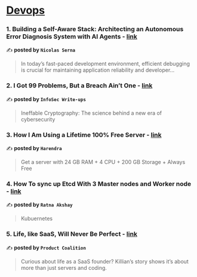 
<h1><a href=https://medium.com/tag/devops/recommended target="_blank" rel="noopener noreferrer">Devops</a></h1>
<h3>1. Building a Self-Aware Stack: Architecting an Autonomous Error Diagnosis System with AI Agents - <a href="https://medium.com/@sernan100/building-a-self-aware-stack-architecting-an-autonomous-error-diagnosis-system-with-ai-agents-2a05a392aec8" target="_blank" rel="noopener noreferrer">link</a></h3>

✍️ **posted by `Nicolas Serna`**

<blockquote>In today’s fast-paced development environment, efficient debugging is crucial for maintaining application reliability and developer…</blockquote>

<h3>2. I Got 99 Problems, But a Breach Ain’t One - <a href="https://medium.com/bugbountywriteup/i-got-99-problems-but-a-breach-aint-one-1446ba45d2ca" target="_blank" rel="noopener noreferrer">link</a></h3>

✍️ **posted by `InfoSec Write-ups`**

<blockquote>Ineffable Cryptography: The science behind a new era of cybersecurity</blockquote>

<h3>3. How I Am Using a Lifetime 100% Free Server - <a href="https://medium.com/@harendra21/how-i-am-using-a-lifetime-100-free-server-bd241e3a347a" target="_blank" rel="noopener noreferrer">link</a></h3>

✍️ **posted by `Harendra`**

<blockquote>Get a server with 24 GB RAM + 4 CPU + 200 GB Storage + Always Free</blockquote>

<h3>4. How To sync up Etcd With 3 Master nodes and Worker node - <a href="https://medium.com/@ratnaakshay_07/how-to-sync-up-etcd-with-3-master-nodes-and-worker-node-5b91b8498561" target="_blank" rel="noopener noreferrer">link</a></h3>

✍️ **posted by `Ratna Akshay`**

<blockquote>Kubuernetes</blockquote>

<h3>5. Life, like SaaS, Will Never Be Perfect - <a href="https://medium.com/managing-digital-products/life-like-saas-will-never-be-perfect-d1ef04b60109" target="_blank" rel="noopener noreferrer">link</a></h3>

✍️ **posted by `Product Coalition`**

<blockquote>Curious about life as a SaaS founder? Killian’s story shows it’s about more than just servers and coding.</blockquote>

